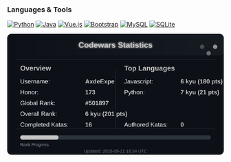 ### Languages & Tools

[![Python](https://img.shields.io/badge/python-3670A0?style=for-the-badge&logo=python&logoColor=ffdd54)](https://github.com/AxdeExpe)
[![Java](https://img.shields.io/badge/java-%23ED8B00.svg?style=for-the-badge&logo=openjdk&logoColor=white)](https://github.com/AxdeExpe)
[![Vue.js](https://img.shields.io/badge/vuejs-%2335495e.svg?style=for-the-badge&logo=vuedotjs&logoColor=%234FC08D)](https://github.com/AxdeExpe)
[![Bootstrap](https://img.shields.io/badge/bootstrap-%238511FA.svg?style=for-the-badge&logo=bootstrap&logoColor=white)](https://github.com/AxdeExpe)
[![MySQL](https://img.shields.io/badge/mysql-4479A1.svg?style=for-the-badge&logo=mysql&logoColor=white)](https://github.com/AxdeExpe)
[![SQLite](https://img.shields.io/badge/sqlite-%2307405e.svg?style=for-the-badge&logo=sqlite&logoColor=white)](https://github.com/AxdeExpe)

![Codewars Stats](codewars_stats.svg)

